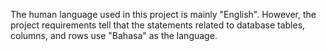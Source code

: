 The human language used in this project is mainly "English".
However, the project requirements tell that the statements 
related to database tables, columns, and rows use "Bahasa" as 
the language.